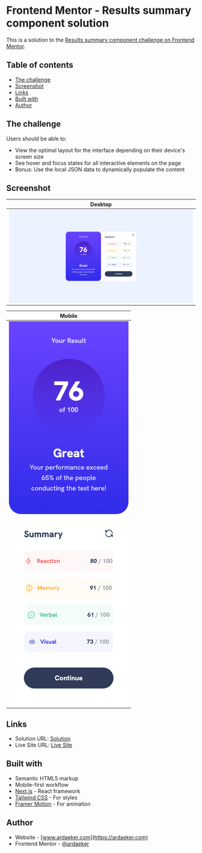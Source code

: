 # Frontend Mentor - Results summary component solution

This is a solution to the [Results summary component challenge on Frontend Mentor](https://www.frontendmentor.io/challenges/results-summary-component-CE_K6s0maV).

## Table of contents

- [The challenge](#the-challenge)
- [Screenshot](#screenshot)
- [Links](#links)
- [Built with](#built-with)
- [Author](#author)

## The challenge

Users should be able to:

- View the optimal layout for the interface depending on their device's screen size
- See hover and focus states for all interactive elements on the page
- Bonus: Use the local JSON data to dynamically populate the content

## Screenshot

|          Desktop           |
| :------------------------: |
| ![](./preview/desktop.png) |

|          Mobile           |
| :-----------------------: |
| ![](./preview/mobile.png) |

## Links

- Solution URL: [Solution](https://www.frontendmentor.io/solutions/results-summary-component-solution-iHCXawJVX6)
- Live Site URL: [Live Site](https://results-summary-ardaeker.vercel.app)

## Built with

- Semantic HTML5 markup
- Mobile-first workflow
- [Next.js](https://nextjs.org/) - React framework
- [Tailwind CSS](https://tailwindcss.com) - For styles
- [Framer Motion](https://www.framer.com/motion/) - For animation

## Author

- Website - [www.ardaeker.com](https://ardaeker.com)
- Frontend Mentor - [@ardaeker](https://www.frontendmentor.io/profile/ardaeker)
